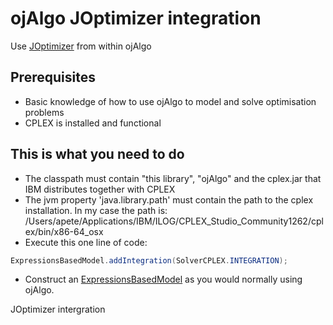 # ojAlgo JOptimizer integration

Use [JOptimizer](http://www.joptimizer.com) from within ojAlgo

## Prerequisites

* Basic knowledge of how to use ojAlgo to model and solve optimisation problems
* CPLEX is installed and functional

## This is what you need to do

* The classpath must contain "this library", "ojAlgo" and the cplex.jar that IBM distributes together with CPLEX
* The jvm property 'java.library.path' must contain the path to the cplex installation. In my case the path is: /Users/apete/Applications/IBM/ILOG/CPLEX_Studio_Community1262/cplex/bin/x86-64_osx
* Execute this one line of code:
```java
ExpressionsBasedModel.addIntegration(SolverCPLEX.INTEGRATION);
```
* Construct an [ExpressionsBasedModel](https://github.com/optimatika/ojAlgo/wiki/The-Diet-Problem) as you would normally using ojAlgo.




JOptimizer intergration



